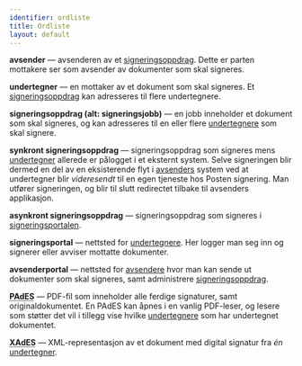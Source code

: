 ```yaml
---
identifier: ordliste
title: Ordliste
layout: default
---
```


<a name="avsender"></a> **avsender** &mdash;
avsenderen av et [signeringsoppdrag](#sign-jobb). Dette er parten mottakere ser som avsender av dokumenter som skal signeres.

<a name="undertegner"></a> **undertegner** &mdash;
en mottaker av et dokument som skal signeres. Et [signeringsoppdrag](#sign-jobb) kan adresseres til flere undertegnere.

<a name="sign-jobb"></a> **signeringsoppdrag (alt: signeringsjobb)** &mdash;
en jobb inneholder et dokument som skal signeres, og kan adresseres til en eller flere [undertegnere](#undertegner) som skal signere.

<a name="sign-synkron"></a> **synkront signeringsoppdrag** &mdash;
signeringsoppdrag som signeres mens [undertegner](#undertegner) allerede er pålogget i et eksternt system. Selve signeringen blir dermed en del av en eksisterende flyt i [avsenders](#avsenders) system ved at undertegner blir _videresendt_ til en egen tjeneste hos Posten signering. Man utfører signeringen, og blir til slutt redirectet tilbake til avsenders applikasjon.

<a name="sign-asynkron"></a> **asynkront signeringsoppdrag** &mdash;
signeringsoppdrag som signeres i [signeringsportalen](#sign-portal).

<a name="sign-portal"></a> **signeringsportal** &mdash;
nettsted for [undertegnere](#undertegner). Her logger man seg inn og signerer eller avviser mottatte dokumenter.

<a name="org-portal"></a> **avsenderportal** &mdash;
nettsted for [avsendere](#avsender) hvor man kan sende ut dokumenter som skal signeres, samt administrere [signeringsoppdrag](#sign-jobb).

<a name="pades"></a> <abbr title="PDF Advanced Electronic Signatures">**PAdES**</abbr> &mdash;
PDF-fil som inneholder alle ferdige signaturer, samt originaldokumentet. En PAdES kan åpnes i en vanlig PDF-leser, og lesere som støtter det vil i tillegg vise hvilke [undertegnere](#undertegner) som har undertegnet dokumentet.

<a name="xades"></a> <abbr title="XML Advanced Electronic Signatures">**XAdES**</abbr> &mdash;
XML-representasjon av et dokument med digital signatur fra _én_ [undertegner](#undertegner).